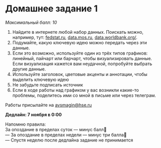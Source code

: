 # Домашнее задание 1
*Максимальный балл: 10*

1. Найдите в интернете любой набор данных.
Поискать можно, например, тут: [fedstat.ru](https://fedstat.ru/), [data.mos.ru](https://data.mos.ru), [data.worldbank.org/](https://data.worldbank.org/). <br>
2. Подумайте, какую ключевую идею можно передать через эти данные. <br>
3. Если это возможно, используйте один из трёх типов графиков: линейный, пайчарт или барчарт, чтобы визуализировать данные. Если визуализация кажется вам неудачной, попробуйте выбрать другие данные.<br>
4. Используйте заголовок, цветовые акценты и аннотации, чтобы выделить ключевую идею<br>
5. Не забудьте подписать источник<br>
6. Если в ходе работы над графиком у вас возникли какие-то проблемы, поделитесь ими со мной в письме или через телеграм. <br>

Работы присылайте на avsmagin@hse.ru<br>

**Дедлайн: 7 ноября в 0:00** <br>

Напомню правила:<br>
За опоздание в пределах суток — минус балл <br>
— За опоздание в пределах недели — минус три балла <br>
— Спустя неделю после дедлайна задание не принимается <br>